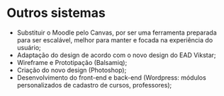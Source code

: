 Outros sistemas
===============

* Substituir o Moodle pelo Canvas, por ser uma ferramenta preparada para ser escalável, melhor para manter e focada na experiência do usuário;
* Adaptação do design de acordo com o novo design do EAD Vikstar;
* Wireframe e Prototipação (Balsamiq);
* Criação do novo design (Photoshop);
* Desenvolvimento do front-end e back-end (Wordpress: módulos personalizados de cadastro de cursos, professores);
